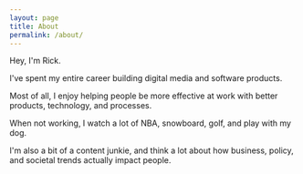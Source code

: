 ```yaml
---
layout: page
title: About
permalink: /about/
---
```


Hey, I'm Rick.

I've spent my entire career building digital media and software products.

Most of all, I enjoy helping people be more effective at work with better products, technology, and processes.

When not working, I watch a lot of NBA, snowboard, golf, and play with my dog.

I'm also a bit of a content junkie, and think a lot about how business, policy, and societal trends actually impact people.
<br/>
<br/>
<br/>

